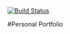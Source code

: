 [![Build Status](https://travis-ci.com/ThomasN72/webscraper.svg?branch=master)](https://travis-ci.com/ThomasN72/webscraper)


#Personal Portfolio